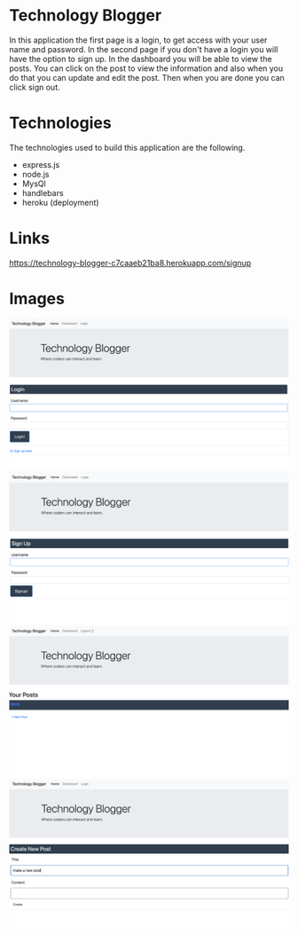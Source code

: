 # Technology Blogger

In this application the first page is a login, to get access with your user name and password.
In the second page if you don't have a login you will have the option to sign up.
In the dashboard you will be able to view the posts.
You can click on the post to view the information and also when you do that you can update and edit the post.
Then when you are done you can click sign out.


# Technologies

The technologies used to build this application are the following.

- express.js
- node.js
- MysQl
- handlebars
- heroku (deployment)

# Links
https://technology-blogger-c7caaeb21ba8.herokuapp.com/signup 

# Images
![login](views/assets/login.png)
![sign up](<views/assets/sign up.png>)
![posts](views/assets/posts.png)
![new post](<views/assets/new post.png>)